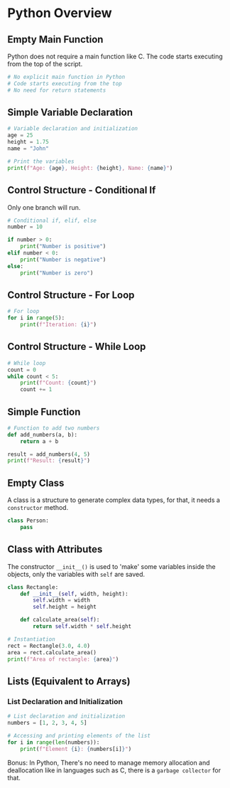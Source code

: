 # Python Overview

## Empty Main Function

Python does not require a main function like C. The code starts executing from the top of the script.

```python
# No explicit main function in Python
# Code starts executing from the top
# No need for return statements
```

## Simple Variable Declaration

```python
# Variable declaration and initialization
age = 25
height = 1.75
name = "John"

# Print the variables
print(f"Age: {age}, Height: {height}, Name: {name}")
```

## Control Structure - Conditional If
Only one branch will run.
```python
# Conditional if, elif, else
number = 10

if number > 0:
    print("Number is positive")
elif number < 0:
    print("Number is negative")
else:
    print("Number is zero")
```

## Control Structure - For Loop

```python
# For loop
for i in range(5):
    print(f"Iteration: {i}")
```

## Control Structure - While Loop

```python
# While loop
count = 0
while count < 5:
    print(f"Count: {count}")
    count += 1
```

## Simple Function

```python
# Function to add two numbers
def add_numbers(a, b):
    return a + b

result = add_numbers(4, 5)
print(f"Result: {result}")
```

## Empty Class

A class is a structure to generate complex data types, for that, it needs a `constructor` method.

```python
class Person:
    pass
```

## Class with Attributes

The constructor `__init__()` is used to 'make' some variables inside the objects, only the variables with `self` are saved.

```python
class Rectangle:
    def __init__(self, width, height):
        self.width = width
        self.height = height

    def calculate_area(self):
        return self.width * self.height

# Instantiation
rect = Rectangle(3.0, 4.0)
area = rect.calculate_area()
print(f"Area of rectangle: {area}")
```

## Lists (Equivalent to Arrays)
### List Declaration and Initialization

```python
# List declaration and initialization
numbers = [1, 2, 3, 4, 5]

# Accessing and printing elements of the list
for i in range(len(numbers)):
    print(f"Element {i}: {numbers[i]}")
```

Bonus: In Python, There's no need to manage memory allocation and deallocation like in languages such as C, there is a `garbage collector` for that.